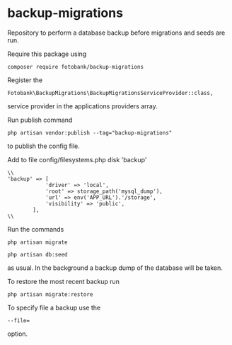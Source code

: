 # backup-migrations
Repository to perform a database backup before migrations and seeds are run.

Require this package using

  ```composer require fotobank/backup-migrations```
  

Register the 

  ```Fotobank\BackupMigrations\BackupMigrationsServiceProvider::class,```
  
service provider in the applications providers array.


Run publish command

  ```php artisan vendor:publish --tag="backup-migrations"	```
  
to publish the config file.


Add to file config/filesystems.php disk 'backup'

```
\\
'backup' => [
	        'driver' => 'local',
	        'root' => storage_path('mysql_dump'),
	        'url' => env('APP_URL').'/storage',
	        'visibility' => 'public',
        ],
\\        
```


Run the commands


  ```php artisan migrate```
  
  
  ```php artisan db:seed```
 
as usual. In the background a backup dump of the database will be taken.


To restore the most recent backup run


  ```php artisan migrate:restore```
  
To specify file a backup use the


  ```--file=```
  
  
option.


